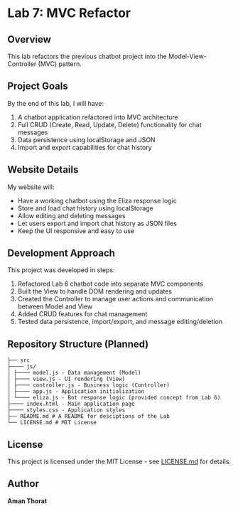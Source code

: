 # Lab 7: MVC Refactor
## Overview
This lab refactors the previous chatbot project into the Model-View-Controller (MVC) pattern.
## Project Goals
By the end of this lab, I will have:
1. A chatbot application refactored into MVC architecture
2. Full CRUD (Create, Read, Update, Delete) functionality for chat messages
3. Data persistence using localStorage and JSON
4. Import and export capabilities for chat history
## Website Details
My website will:
- Have a working chatbot using the Eliza response logic
- Store and load chat history using localStorage
- Allow editing and deleting messages
- Let users export and import chat history as JSON files
- Keep the UI responsive and easy to use
## Development Approach
This project was developed in steps:
1. Refactored Lab 6 chatbot code into separate MVC components
2. Built the View to handle DOM rendering and updates
3. Created the Controller to manage user actions and communication between Model and View
4. Added CRUD features for chat management
5. Tested data persistence, import/export, and message editing/deletion
## Repository Structure (Planned)
```
├── src
├──── js/
│ ├──── model.js - Data management (Model)
│ ├──── view.js - UI rendering (View)
│ ├──── controller.js - Business logic (Controller)
│ ├──── app.js - Application initialization
│ └──── eliza.js - Bot response logic (provided concept from Lab 6)
├──── index.html - Main application page
├──── styles.css - Application styles
├── README.md # A README for desciptions of the Lab
└── LICENSE.md # MIT License
```
## License
This project is licensed under the MIT License - see [LICENSE.md](LICENSE) for
details.
## Author
**Aman Thorat**